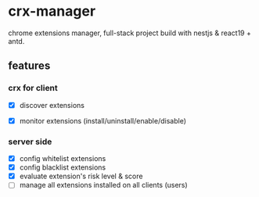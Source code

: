 # crx-manager
chrome extensions manager, full-stack project build with nestjs &amp; react19 + antd.

## features

### crx for client
- [x] discover extensions
<!-- 监控扩展的安装/卸载/启用/禁用 -->
- [x] monitor extensions (install/uninstall/enable/disable)

### server side
- [x] config whitelist extensions
- [x] config blacklist extensions
- [x] evaluate extension's risk level & score
- [ ] manage all extensions installed on all clients (users)